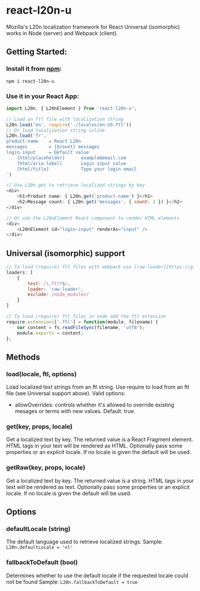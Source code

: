 # react-l20n-u
Mozilla's L20n localization framework for React
Universal (isomorphic) works in Node (server) and Webpack (client).

## Getting Started:

### Install it from [npm](http://www.npmjs.org):
`npm i react-l20n-u`

### Use it in your React App:

```js
import L20n, { L20nElement } from 'react-l20n-u';

// Load an ftl file with localization string
L20n.load('en', require('./locales/en-US.ftl'))
// Or load localization string inline
L20n.load('fr', `
product-name	= React L20n
messages		= {$count} messages
login-input		= Default value
	[html/placeholder]		example@email.com
	[html/aria-label]		Login input value
	[html/title]			Type your login email
`)

// Use L20n.get to retrieve localized strings by key
<div>
	<h1>Product name: { L20n.get('product-name') }</h1>
	<h2>Message count: { L20n.get('messages', { count: 2 }) }</h2>
</div>

// Or use the L20nElement React component to render HTML elements
<div>
	<L20nElement id="login-input" renderAs="input" />
</div>
```

## Universal (isomorphic) support

```js
// To load (require) ftl files with webpack use [raw-loader](https://github.com/webpack/raw-loader)
loaders: [
	{
		test: /\.ftl?$/,
		loader: 'raw-loader',
		exclude: /node_modules/
	}
]

// To load (require) ftl files in node add the ftl extension
require.extensions['.ftl'] = function(module, filename) {
	var content = fs.readFileSync(filename, 'utf8');
	module.exports = content;
};
```

## Methods

### load(locale, ftl, options)
Load localized text strings from an ftl string.
Use require to load from an ftl file (see Universal support above). 
Valid options:
- allowOverrides: controls whether it's allowed to override existing mesages or terms with new values. Default: true.

### get(key, props, locale)
Get a localized text by key.
The returned value is a React Fragment element.
HTML tags in your text will be rendered as HTML.
Optionally pass some properties or an explicit locale.
If no locale is given the default will be used. 

### getRaw(key, props, locale)
Get a localized text by key.
The returned value is a string.
HTML tags in your text will be rendered as text.
Optionally pass some properties or an explicit locale.
If no locale is given the default will be used. 

## Options

### defaultLocale (string)
The default language used to retrieve localized strings.
Sample: `L20n.defaultLocale = 'nl'`

### fallbackToDefault (bool)
Determines whether to use the default locale if the requested locale could not be found
Sample: `L20n.fallbackToDefault = true`